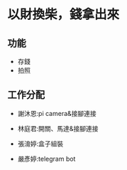 # 以財換柴，錢拿出來

## 功能
* 存錢
* 拍照

## 工作分配
* 謝沐恩:pi camera&接腳連接

* 林庭君:開關、馬達&接腳連接

* 張淯婷:盒子組裝

* 嚴彥婷:telegram bot